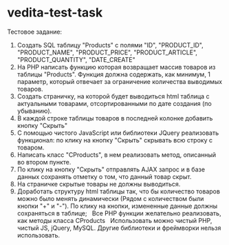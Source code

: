 # vedita-test-task
Тестовое задание:
1. Создать SQL таблицу "Products" с полями "ID", "PRODUCT_ID", "PRODUCT_NAME", "PRODUCT_PRICE", "PRODUCT_ARTICLE", "PRODUCT_QUANTITY", "DATE_CREATE"
2. На PHP написать функцию которая возвращает массив товаров из таблицы "Products". Функция должна содержать, как минимум, 1 параметр, который отвечает за ограничение количества выводимых товаров.
3. Создать страничку, на которой будет выводиться html таблица с актуальными товарами, отсортированными по дате создания (по убыванию).
4. В каждой строке таблицы товаров в последней колонке добавить кнопку "Скрыть"
5. С помощью чистого JavaScript или библиотеки JQuery реализовать функционал: по клику на кнопку "Скрыть" скрывать всю строку с товаром.
6. Написать класс "CProducts", в нем реализовать метод, описанный во втором пункте.
7. По клику на кнопку "Скрыть" отправлять AJAX запрос и в базе данных сохранять отметку о том, что данный товар скрыт.
8. На страничке скрытые товары не должны выводиться.
9. Доработать структуру html таблицы так, что бы количество товаров можно было менять динамически (Рядом с количеством были кнопки "+" и "-"). По клику на кнопки, измененные данные должны сохраняться в таблице;
 
Все PHP функции желательно реализовать, как методы класса CProducts
 
Использовать можно чистый PHP, чистый JS, jQuery, MySQL. Другие библиотеки и фреймворки нельзя использовать.
